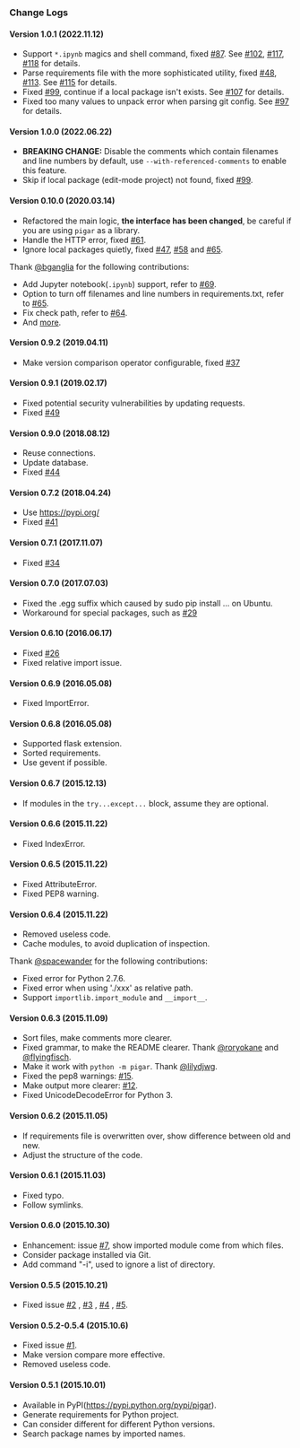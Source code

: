 ### Change Logs

#### Version 1.0.1 (2022.11.12)

- Support `*.ipynb` magics and shell command, fixed [#87](https://github.com/damnever/pigar/issues/87). See [#102](https://github.com/damnever/pigar/pull/102), [#117](https://github.com/damnever/pigar/pull/117), [#118](https://github.com/damnever/pigar/pull/118) for details.
- Parse requirements file with the more sophisticated utility, fixed [#48](https://github.com/damnever/pigar/issues/48), [#113](https://github.com/damnever/pigar/issues/113). See [#115](https://github.com/damnever/pigar/pull/115) for details.
- Fixed [#99](https://github.com/damnever/pigar/issues/99), continue if a local package isn't exists. See [#107](https://github.com/damnever/pigar/pull/107) for details.
- Fixed too many values to unpack error when parsing git config. See [#97](https://github.com/damnever/pigar/pull/97) for details.


#### Version 1.0.0 (2022.06.22)

- **BREAKING CHANGE:** Disable the comments which contain filenames and line numbers by default, use `--with-referenced-comments` to enable this feature.
- Skip if local package (edit-mode project) not found, fixed [#99]((https://github.com/damnever/pigar/issues/61)).


#### Version 0.10.0 (2020.03.14)

- Refactored the main logic, **the interface has been changed**, be careful if you are using `pigar` as a library.
- Handle the HTTP error, fixed [#61](https://github.com/damnever/pigar/issues/61).
- Ignore local packages quietly, fixed [#47](https://github.com/damnever/pigar/issues/47), [#58](https://github.com/damnever/pigar/issues/58) and [#65](https://github.com/damnever/pigar/issues/65).

Thank [@bganglia](https://github.com/bganglia) for the following contributions:

- Add Jupyter notebook(`.ipynb`) support, refer to [#69](https://github.com/damnever/pigar/issues/69).
- Option to turn off filenames and line numbers in requirements.txt, refer to [#65](https://github.com/damnever/pigar/issues/65).
- Fix check path, refer to [#64](https://github.com/damnever/pigar/issues/64).
- And [more](https://github.com/damnever/pigar/pulls?q=is%3Apr+author%3Abganglia).


#### Version 0.9.2 (2019.04.11)

- Make version comparison operator configurable, fixed [#37](https://github.com/damnever/pigar/issues/37)


#### Version 0.9.1 (2019.02.17)

- Fixed potential security vulnerabilities by updating requests.
- Fixed [#49](https://github.com/damnever/pigar/issues/49)


#### Version 0.9.0 (2018.08.12)

- Reuse connections.
- Update database.
- Fixed [#44](https://github.com/damnever/pigar/issues/44)


#### Version 0.7.2 (2018.04.24)

- Use https://pypi.org/
- Fixed [#41](https://github.com/damnever/pigar/issues/41)


#### Version 0.7.1 (2017.11.07)

- Fixed [#34](https://github.com/damnever/pigar/issues/34)


#### Version 0.7.0 (2017.07.03)

- Fixed the .egg suffix which caused by sudo pip install ... on Ubuntu.
- Workaround for special packages, such as [#29](https://github.com/damnever/pigar/issues/34)


#### Version 0.6.10 (2016.06.17)

- Fixed [#26](https://github.com/damnever/pigar/issues/26)
- Fixed relative import issue.


#### Version 0.6.9 (2016.05.08)

- Fixed ImportError.


#### Version 0.6.8 (2016.05.08)

- Supported flask extension.
- Sorted requirements.
- Use gevent if possible.


#### Version 0.6.7 (2015.12.13)

- If modules in the `try...except...` block, assume they are optional.


#### Version 0.6.6 (2015.11.22)

- Fixed IndexError.


#### Version 0.6.5 (2015.11.22)

- Fixed AttributeError.
- Fixed PEP8 warning.


#### Version 0.6.4 (2015.11.22)

- Removed useless code.
- Cache modules, to avoid duplication of inspection.

Thank [@spacewander](https://github.com/spacewander) for the following contributions:

- Fixed error for Python 2.7.6.
- Fixed error when using './xxx' as relative path.
- Support `importlib.import_module` and `__import__`.


#### Version 0.6.3 (2015.11.09)

- Sort files, make comments more clearer.
- Fixed grammar, to make the README clearer. Thank [@roryokane](https://github.com/roryokane) and [@flyingfisch](https://github.com/flyingfisch).
- Make it work with `python -m pigar`. Thank [@lilydjwg](https://github.com/lilydjwg).
- Fixed the pep8 warnings: [#15](https://github.com/damnever/pigar/pull/15).
- Make output more clearer: [#12](https://github.com/damnever/pigar/issues/12).
- Fixed UnicodeDecodeError for Python 3.


#### Version 0.6.2 (2015.11.05)

- If requirements file is overwritten over, show difference between old and new.
- Adjust the structure of the code.


#### Version 0.6.1 (2015.11.03)

- Fixed typo.
- Follow symlinks.


#### Version 0.6.0 (2015.10.30)

- Enhancement: issue [#7](https://github.com/damnever/pigar/issues/7), show imported module come from which files.
- Consider package installed via Git.
- Add command "-i", used to ignore a list of directory.


#### Version 0.5.5 (2015.10.21)

- Fixed issue [#2](https://github.com/damnever/pigar/issues/2) , [#3](https://github.com/damnever/pigar/issues/3) , [#4](https://github.com/damnever/pigar/issues/4) , [#5](https://github.com/damnever/pigar/issues/5).


#### Version 0.5.2-0.5.4 (2015.10.6)

- Fixed issue [#1](https://github.com/damnever/pigar/issues/1).
- Make version compare more effective.
- Removed useless code.


#### Version 0.5.1 (2015.10.01)

- Available in PyPI(https://pypi.python.org/pypi/pigar).
- Generate requirements for Python project.
- Can consider different for different Python versions.
- Search package names by imported names.

